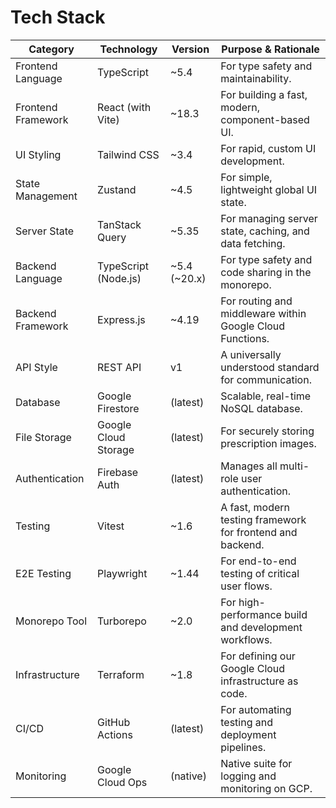 # Tech Stack

| Category | Technology | Version | Purpose & Rationale |
|----------|------------|---------|-------------------|
| Frontend Language | TypeScript | ~5.4 | For type safety and maintainability. |
| Frontend Framework | React (with Vite) | ~18.3 | For building a fast, modern, component-based UI. |
| UI Styling | Tailwind CSS | ~3.4 | For rapid, custom UI development. |
| State Management | Zustand | ~4.5 | For simple, lightweight global UI state. |
| Server State | TanStack Query | ~5.35 | For managing server state, caching, and data fetching. |
| Backend Language | TypeScript (Node.js) | ~5.4 (~20.x) | For type safety and code sharing in the monorepo. |
| Backend Framework | Express.js | ~4.19 | For routing and middleware within Google Cloud Functions. |
| API Style | REST API | v1 | A universally understood standard for communication. |
| Database | Google Firestore | (latest) | Scalable, real-time NoSQL database. |
| File Storage | Google Cloud Storage | (latest) | For securely storing prescription images. |
| Authentication | Firebase Auth | (latest) | Manages all multi-role user authentication. |
| Testing | Vitest | ~1.6 | A fast, modern testing framework for frontend and backend. |
| E2E Testing | Playwright | ~1.44 | For end-to-end testing of critical user flows. |
| Monorepo Tool | Turborepo | ~2.0 | For high-performance build and development workflows. |
| Infrastructure | Terraform | ~1.8 | For defining our Google Cloud infrastructure as code. |
| CI/CD | GitHub Actions | (latest) | For automating testing and deployment pipelines. |
| Monitoring | Google Cloud Ops | (native) | Native suite for logging and monitoring on GCP. | 